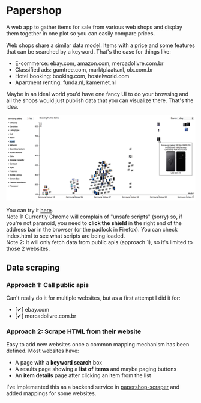 Papershop
=========

A web app to gather items for sale from various web shops and display
them together in one plot so you can easily compare prices.

Web shops share a similar data model:
Items with a price and some features that can be searched by a keyword.
That's the case for things like:
- E-commerce: ebay.com, amazon.com, mercadolivre.com.br
- Classified ads: gumtree.com, marktplaats.nl, olx.com.br
- Hotel booking: booking.com, hostelworld.com
- Apartment renting: funda.nl, kamernet.nl

Maybe in an ideal world you'd have one fancy UI to do your browsing
and all the shops would just publish data that you can visualize there.
That's the idea.

![screenshot](screenshot.png)

You can try it [here](http://vitobasso.github.io/papershop-web/web/).  
Note 1: Currently Chrome will complain of "unsafe scripts" (sorry) so,
if you're not paranoid, you need to **click the shield** in the right end of
the address bar in the browser (or the padlock in Firefox).
You can check index.html to see what scripts are being loaded.  
Note 2: It will only fetch data from public apis (approach 1), so it's
limited to those 2 websites.

## Data scraping

### Approach 1: Call public apis
Can't really do it for multiple websites, but as a first attempt I did it for:
- [✔] ebay.com
- [✔] mercadolivre.com.br

### Approach 2: Scrape HTML from their website
Easy to add new websites once a common mapping mechanism has been defined.
Most websites have:
- A page with a **keyword search** box
- A results page showing a **list of items** and maybe paging buttons
- An **item details** page after clicking an item from the list

I've implemented this as a backend service in
[papershop-scraper](https://github.com/vitobasso/papershop-scraper)
and added mappings for some websites.
